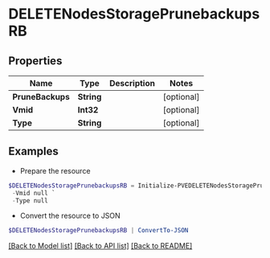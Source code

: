 # DELETENodesStoragePrunebackupsRB
## Properties

Name | Type | Description | Notes
------------ | ------------- | ------------- | -------------
**PruneBackups** | **String** |  | [optional] 
**Vmid** | **Int32** |  | [optional] 
**Type** | **String** |  | [optional] 

## Examples

- Prepare the resource
```powershell
$DELETENodesStoragePrunebackupsRB = Initialize-PVEDELETENodesStoragePrunebackupsRB  -PruneBackups null `
 -Vmid null `
 -Type null
```

- Convert the resource to JSON
```powershell
$DELETENodesStoragePrunebackupsRB | ConvertTo-JSON
```

[[Back to Model list]](../README.md#documentation-for-models) [[Back to API list]](../README.md#documentation-for-api-endpoints) [[Back to README]](../README.md)


